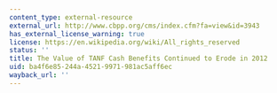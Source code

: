 ```yaml
---
content_type: external-resource
external_url: http://www.cbpp.org/cms/index.cfm?fa=view&id=3943
has_external_license_warning: true
license: https://en.wikipedia.org/wiki/All_rights_reserved
status: ''
title: The Value of TANF Cash Benefits Continued to Erode in 2012
uid: ba4f6e85-244a-4521-9971-981ac5aff6ec
wayback_url: ''
---
```

